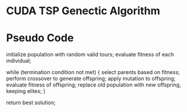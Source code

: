 # CUDA TSP Genectic Algorithm


# Pseudo Code
initialize population with random valid tours;
evaluate fitness of each individual;

while (termination condition not met) {
    select parents based on fitness;
    perform crossover to generate offspring;
    apply mutation to offspring;
    evaluate fitness of offspring;
    replace old population with new offspring, keeping elites;
}

return best solution;

